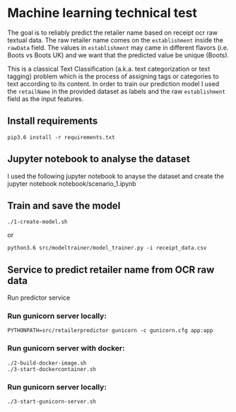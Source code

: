 # Machine learning technical test

The goal is to reliably predict the retailer name based on receipt ocr raw textual data. 
The raw retailer name comes on the `establishment` inside the `rawData` field. 
The values in `establishment` may came in different flavors (i.e. Boots vs Boots UK) and we want that the predicted value be unique (Boots).

This is a classical Text Classification (a.k.a. text categorization or text tagging) problem which is the process of assigning tags or categories to text according to its content.
In order to train our prediction model I used the `retailName` in the provided dataset as labels and the raw `establishment` field as the input features.

## Install requirements

    pip3.6 install -r requirements.txt 

## Jupyter notebook to analyse the dataset

I used the following jupyter notebook to anayse the dataset and create the
    jupyter notebook notebook/scenario_1.ipynb

## Train and save the model

    ./1-create-model.sh
or

    python3.6 src/modeltrainer/model_trainer.py -i receipt_data.csv 

## Service to predict retailer name from OCR raw data

   Run predictor service

### Run gunicorn server locally:
    PYTHONPATH=src/retailerpredictor gunicorn -c gunicorn.cfg app:app 
    

### Run gunicorn server with docker:
    ./2-build-docker-image.sh
    ./3-start-dockercontainer.sh
 

### Run gunicorn server locally:
    ./3-start-gunicorn-server.sh
 
   
